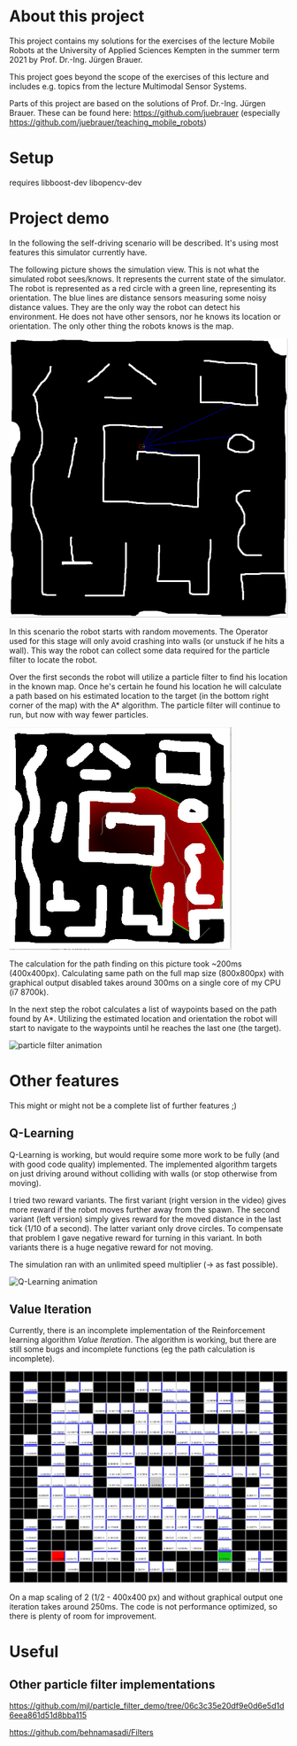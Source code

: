 # About this project
This project contains my solutions for the exercises of the lecture Mobile Robots at the University of Applied Sciences Kempten in the summer term 2021 by Prof. Dr.-Ing. Jürgen Brauer.

This project goes beyond the scope of the exercises of this lecture and includes e.g. topics from the lecture Multimodal Sensor Systems.

Parts of this project are based on the solutions of Prof. Dr.-Ing. Jürgen Brauer. These can be found here: https://github.com/juebrauer (especially https://github.com/juebrauer/teaching_mobile_robots)
# Setup
requires libboost-dev libopencv-dev

# Project demo
In the following the self-driving scenario will be described. It's using most features this simulator currently have.

The following picture shows the simulation view. This is not what the simulated robot sees/knows. 
It represents the current state of the simulator.
The robot is represented as a red circle with a green line, representing its orientation. 
The blue lines are distance sensors measuring some noisy distance values. 
They are the only way the robot can detect his environment.
He does not have other sensors, nor he knows its location or orientation. The only other thing the robots knows is the map.

![Simulator view](./docs/assets/simulator%20view.png)

In this scenario the robot starts with random movements. 
The Operator used for this stage will only avoid crashing into walls (or unstuck if he hits a wall). 
This way the robot can collect some data required for the particle filter to locate the robot.

Over the first seconds the robot will utilize a particle filter to find his location in the known map.
Once he's certain he found his location he will calculate a path based on his estimated location to the target (in the bottom right corner of the map) with the A* algorithm.
The particle filter will continue to run, but now with way fewer particles.

![AStar](./docs/assets/astar.png)

The calculation for the path finding on this picture took ~200ms (400x400px). 
Calculating same path on the full map size (800x800px) with graphical output disabled takes around 300ms on a single core of my CPU (i7 8700k).

In the next step the robot calculates a list of waypoints based on the path found by A*.
Utilizing the estimated location and orientation the robot will start to navigate to the waypoints until he reaches the last one (the target).

![particle filter animation](./docs/assets/particle-filter.gif)


# Other features
This might or might not be a complete list of further features ;)

## Q-Learning
Q-Learning is working, but would require some more work to be fully (and with good code quality) implemented.
The implemented algorithm targets on just driving around without colliding with walls (or stop otherwise from moving).

I tried two reward variants. 
The first variant (right version in the video) gives more reward if the robot moves further away from the spawn.
The second variant (left version) simply gives reward for the moved distance in the last tick (1/10 of a second).
The latter variant only drove circles. To compensate that problem I gave negative reward for turning in this variant.
In both variants there is a huge negative reward for not moving.

The simulation ran with an unlimited speed multiplier (-> as fast possible).

![Q-Learning animation](docs/assets/qlearning.gif)

## Value Iteration
Currently, there is an incomplete implementation of the Reinforcement learning algorithm _Value Iteration_.
The algorithm is working, but there are still some bugs and incomplete functions (eg the path calculation is incomplete).

![Value Iteration](./docs/assets/ValueIteration.png)

On a map scaling of 2 (1/2 - 400x400 px) and without graphical output one iteration takes around 250ms. 
The code is not performance optimized, so there is plenty of room for improvement.


# Useful
## Other particle filter implementations
https://github.com/mjl/particle_filter_demo/tree/06c3c35e20df9e0d6e5d1d6eea861d51d8bba115

https://github.com/behnamasadi/Filters